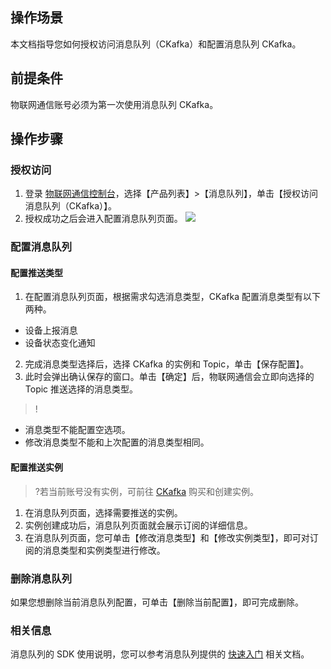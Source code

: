 ## 操作场景
本文档指导您如何授权访问消息队列（CKafka）和配置消息队列 CKafka。

## 前提条件
物联网通信账号必须为第一次使用消息队列 CKafka。

## 操作步骤
### 授权访问
1. 登录 [物联网通信控制台](https://console.cloud.tencent.com/iotcloud)，选择【产品列表】>【消息队列】，单击【授权访问消息队列（CKafka）】。
2. 授权成功之后会进入配置消息队列页面。
![](https://main.qcloudimg.com/raw/ba7aebeffc47ddc6af091548999898cc.png)

### 配置消息队列
#### 配置推送类型
1. 在配置消息队列页面，根据需求勾选消息类型，CKafka 配置消息类型有以下两种。
  - 设备上报消息
  - 设备状态变化通知
2. 完成消息类型选择后，选择 CKafka 的实例和 Topic，单击【保存配置】。
3. 此时会弹出确认保存的窗口。单击【确定】后，物联网通信会立即向选择的 Topic 推送选择的消息类型。

>! 
- 消息类型不能配置空选项。
- 修改消息类型不能和上次配置的消息类型相同。

 



#### 配置推送实例
>?若当前账号没有实例，可前往 [CKafka](https://console.cloud.tencent.com/ckafka) 购买和创建实例。

1. 在消息队列页面，选择需要推送的实例。
2. 实例创建成功后，消息队列页面就会展示订阅的详细信息。
3. 在消息队列页面，您可单击【修改消息类型】和【修改实例类型】，即可对订阅的消息类型和实例类型进行修改。




### 删除消息队列
如果您想删除当前消息队列配置，可单击【删除当前配置】，即可完成删除。


### 相关信息
消息队列的 SDK 使用说明，您可以参考消息队列提供的 [快速入门](https://cloud.tencent.com/document/product/597/30931) 相关文档。

